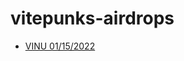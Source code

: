 # vitepunks-airdrops

- [VINU 01/15/2022](https://github.com/vitepunks/airdrops/blob/master/vinu_011522.json)